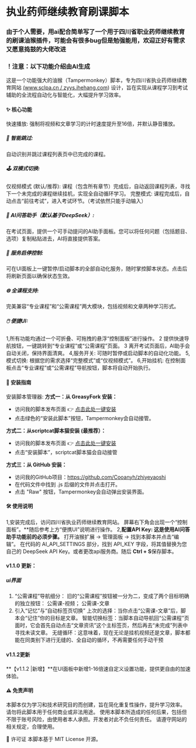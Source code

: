 # 执业药师继续教育刷课脚本
### 由于个人需要，用ai配合简单写了一个用于四川省职业药师继续教育的刷课油猴插件，可能会有很多bug但是勉强能用，欢迎正好有需求又愿意捣鼓的大佬改进
### ！注意：以下功能介绍由AI生成
这是一个功能强大的油猴（Tampermonkey）脚本，专为四川省执业药师继续教育网站 [(www.sclpa.cn / zyys.ihehang.com](https://www.sclpa.cn/Default.aspx#)) 设计，旨在实现从课程学习到考试辅助的全流程自动化与智能化，大幅提升学习效率。

#### ✨ 核心功能
快速播放: 强制将视频和文章学习的计时速度提升至16倍，并默认静音播放。
##### 🧠 智能跳过:
自动识别并跳过课程列表页中已完成的课程。
##### 🕹️ 双模式切换:
仅视频模式 (默认/推荐): 课程（包含所有章节）完成后，自动返回课程列表，寻找下一个未完成的课程继续挂机，实现全自动循环学习。
完整模式: 课程完成后，自动点击“前往考试”，进入考试环节。（考试依然只能手动输入）
##### 🤖 AI问答助手（默认基于DeepSeek）:
在考试页面，提供一个可手动提问的AI助手面板。您可以将任何问题（包括题目、选项）复制粘贴进去，AI将直接提供答案。
##### 🚦 服务启停控制:
可在UI面板上一键暂停/启动脚本的全部自动化服务，随时掌控脚本状态。点击后将刷新页面以确保状态生效。
##### 🌐 全课程支持:
完美兼容“专业课程”和“公需课程”两大模块，包括视频和文章两种学习形式。
##### 🖱️ 便捷UI:
1,所有功能均通过一个可折叠、可拖拽的悬浮“控制面板”进行操作。
2 提供快速导航按钮，一键跳转到“专业课程”或“公需课程”页面。
3 离开考试页面后，AI助手会自动关闭，保持界面清爽。
4,服务开关: 可随时暂停或启动脚本的自动化功能。
5,模式切换: 根据您的需求选择“完整模式”或“仅视频模式”。
6,开始挂机: 在控制面板点击“专业课程”或“公需课程”导航按钮，脚本将自动开始执行。
#### 🚀 安装指南
安装脚本管理器:
**方式一：从 GreasyFork 安装：**
- 访问我的脚本发布页面 👉 [点击此处一键安装](https://greasyfork.org/zh-CN/scripts/540285-%E6%89%A7%E4%B8%9A%E8%8D%AF%E5%B8%88%E7%BB%A7%E7%BB%AD%E6%95%99%E8%82%B2%E8%84%9A%E6%9C%AC-v1-1-0)
- 点击绿色的“安装此脚本”按钮，Tampermonkey会自动接管。
  
**方式二：从scriptcat脚本猫安装 (最推荐）：**
- 访问我的脚本发布页面 👉 [点击此处一键安装](https://scriptcat.org/zh-CN/script-show-page/3660)
- 点击“安装脚本”，scriptcat脚本猫会自动接管
  
**方式三：从 GitHub 安装：**
- 访问我的GitHub项目：https://github.com/Cooanyh/zhiyeyaoshi
- 在代码文件中找到 .js 后缀的文件并点击打开。
- 点击 "Raw" 按钮，Tampermonkey会自动弹出安装界面。

#### 🛠️ 使用说明
1,安装完成后，访问四川省执业药师继续教育网站。
屏幕右下角会出现一个“控制面板”。**随后参考上方“便携UI”说明进行操作。
2,**配置API Key:
这是使用AI问答助手功能前的必须步骤。**
打开油猴扩展 -> 管理面板 -> 找到本脚本并点击“编辑”。
在代码的 AI_API_SETTINGS 部分，找到 API_KEY 字段，将其值替换为您自己的 DeepSeek API Key。或者更改api服务商。随后
**Ctrl + S**保存脚本。


#### v1.1.0 更新：
##### ui界面
1. “公需课程”导航细分：
旧的“公需课程”按钮被一分为二，变成了两个目标明确的独立按钮：
公需课-视频；
公需课-文章
2. 引入“记忆”与“自动标签页切换”
   上次的选择：当你点击“公需课-文章”后，脚本会“记住”你的目标是文章。
   智能切换标签：当脚本自动导航回“公需课程”页面时，它会首先自动点击“文章资讯”这个主标签页，然后再去“未完成”列表中寻找未读文章。
   无缝循环：这意味着，现在无论是挂机视频还是文章，脚本都能在同类别下进行无缝的、全自动的循环，不再需要任何手动干预
#### v1.1.2更新
**【v1.1.2 |新增】**在UI面板中新增1-16倍速自定义设置功能，提供更自由的加速体验。

#### ⚠️ 免责声明
本脚本仅为学习和技术研究目的而创建，旨在简化重复性操作，提升学习效率。
请勿将此脚本用于任何商业或非法用途。
使用本脚本所造成的任何后果，包括但不限于账号风险，由使用者本人承担。开发者对此不负任何责任。
请遵守网站的相关规定，合理使用。

📄 许可证
本脚本基于 MIT License 开源。
